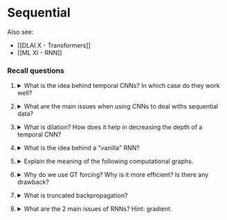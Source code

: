 # Sequential

Also see:
- [[DLAI X - Transformers]]
- [[ML XI - RNN]]

### Recall questions

1. <details markdown=1><summary markdown="span"> What is the idea behind temporal CNNs? In which case do they work well? </summary>
    
    \
    The idea is to use ==CNNs to model sequences==.
    ![](../../static/AML/seq1.png)

	Temporal CNNs have been shown to ==work great with small datasets==.

</details>

2. <details markdown=1><summary markdown="span"> What are the main issues when using CNNs to deal withs sequential data?</summary>
    
    \
    Main issues:
    - ==fixed kernel size==, e.g. number of input frames used ![](../../static/AML/seq2.png)
    - can ==only choose one output from a single list of options==  ![](../../static/AML/seq3.png)

</details>


3. <details markdown=1><summary markdown="span"> What is dilation? How does it help in decreasing the depth of a temporal CNN?</summary>
    
    \
    The idea behind dilation is somewhat ==similar to the use of stride==. To make the receptive field of the network bigger, a number of output at each subsequent layer is skipped, ==assuming neighbouring outputs already contain the needed information==.
    This makes the ==depth of the network logarithmic==.
    ![](../../static/AML/seq4.png)

</details>

4. <details markdown=1><summary markdown="span"> What is the idea behind a "vanilla" RNN? </summary>
    
    \
    The "basic" RNN can be represented by the following formula:

	![](../../static/AML/seq5.png)

</details>

5. <details markdown=1><summary markdown="span"> Explain the meaning of the following computational graphs. </summary>
    
    \
    What happens to the loss here?
	![](../../static/AML/seq6.png)

	And here?
	![](../../static/AML/seq7.png)

	What are two possible choices for output we do not have yet?
	![](../../static/AML/seq8.png)

	Either 0 or next prediction in an ==autoregressive model==.

	What if we want to ==understand the context== before making a prediction?
	![](../../static/AML/seq9.png)

</details>

6. <details markdown=1><summary markdown="span">  Why do we use GT forcing? Why is it more efficient? Is there any drawback?  </summary>
    
    \
	More efficient: error predicted only for one character, gets better feedback for ..
	Exposure bias
	
</details>


7. <details markdown=1><summary markdown="span"> What is truncated backpropagation?  </summary>
    
    \


</details>


8. <details markdown=1><summary markdown="span"> What are the 2 main issues of RNNs? Hint: gradient. </summary>
    
    \


</details>